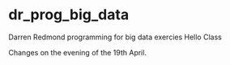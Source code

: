 # dr_prog_big_data
Darren Redmond programming for big data exercies
Hello Class

Changes on the evening of the 19th April.
